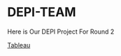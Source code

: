 # DEPI-TEAM
Here is Our DEPI Project For Round 2



[Tableau](https://public.tableau.com/app/profile/catherine.adel2847/viz/Book1_17392507361700/Dashboard1?publish=yes)

